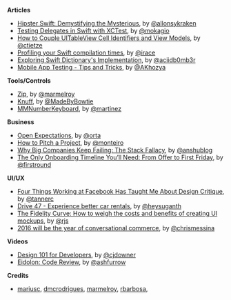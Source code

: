 **Articles**

* [Hipster Swift: Demystifying the Mysterious](http://krakendev.io/blog/hipster-swift), by [@allonsykraken](https://twitter.com/allonsykraken)
* [Testing Delegates in Swift with XCTest](http://www.mokacoding.com/blog/testing-delegates-in-swift-with-xctest/), by [@mokagio](https://twitter.com/mokagio)
* [How to Couple UITableView Cell Identifiers and View Models](http://christiantietze.de/posts/2016/01/table-view-identifier-view-model/), by [@ctietze](https://twitter.com/ctietze)
* [Profiling your Swift compilation times](http://irace.me/swift-profiling/), by [@irace](https://twitter.com/irace)
* [Exploring Swift Dictionary's Implementation](http://ankit.im/swift/2016/01/20/exploring-swift-dictionary-implementation/), by [@aciidb0mb3r](https://twitter.com/aciidb0mb3r)
* [Mobile App Testing - Tips and Tricks](https://techblog.badoo.com/blog/2016/01/15/mobile-app-testing-tips-and-tricks/), by [@AKhozya](https://twitter.com/AKhozya)


**Tools/Controls**

* [Zip](https://github.com/marmelroy/Zip), by [@marmelroy](https://twitter.com/marmelroy)
* [Knuff](https://github.com/KnuffApp/Knuff), by [@MadeByBowtie](https://twitter.com/MadeByBowtie)
* [MMNumberKeyboard](https://github.com/matmartinez/MMNumberKeyboard), by [@martinez](https://twitter.com/martinez)

**Business**

* [Open Expectations](http://artsy.github.io/blog/2016/01/13/OSS-Expectations/), by [@orta](https://twitter.com/orta)
* [How to Pitch a Project](https://deardesignstudent.com/how-to-pitch-a-project-4a391f7cf3b3#.knyxwvhve), by [@monteiro](https://twitter.com/monteiro)
* [Why Big Companies Keep Failing: The Stack Fallacy](http://techcrunch.com/2016/01/18/why-big-companies-keep-failing-the-stack-fallacy/?ncid=rss#.fkfrrxw:Pp7T), by [@anshublog](https://twitter.com/anshublog)
* [The Only Onboarding Timeline You’ll Need: From Offer to First Friday](http://firstround.com/review/the-only-onboarding-timeline-youll-need-from-offer-to-first-friday/), by [@firstround](https://twitter.com/firstround)


**UI/UX**

* [Four Things Working at Facebook Has Taught Me About Design Critique](https://medium.com/facebook-design/critique-is-an-important-part-of-any-design-process-whether-you-work-as-part-of-a-team-or-solo-ef3dcb299ce3#.6j54asduf), by [@tannerc](https://twitter.com/tannerc)
* [Drive 47 - Experience better car rentals](https://medium.com/lets-make-good-products/drive-47-66154efed63c#.q9cwo1ard), by [@heysuganth](https://twitter.com/heysuganth)
* [The Fidelity Curve: How to weigh the costs and benefits of creating UI mockups](https://m.signalvnoise.com/the-fidelity-curve-weighing-the-costs-and-benefits-of-interface-design-mockups-b259634807e2#.6juet1hdj), by [@rjs](https://twitter.com/rjs)
* [2016 will be the year of conversational commerce](https://medium.com/@chrismessina/2016-will-be-the-year-of-conversational-commerce-1586e85e3991#.qpw2axmk5), by [@chrismessina](https://twitter.com/chrismessina)

**Videos**

* [Design 101 for Developers](https://realm.io/news/christopher-downer-design-101-for-developers/), by [@cjdowner](https://twitter.com/cjdowner)
* [Eidolon: Code Review](http://artsy.github.io/blog/2016/01/14/eidolon-code-review/), by [@ashfurrow](https://twitter.com/ashfurrow)

**Credits**

* [mariusc](https://github.com/mariusc), [dmcrodrigues](https://github.com/dmcrodrigues), [marmelroy](https://github.com/marmelroy), [rbarbosa](https://github.com/rbarbosa),



